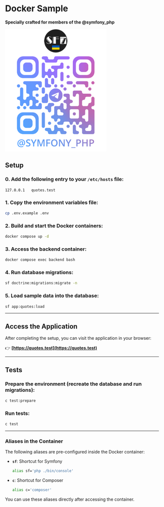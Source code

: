 # Docker Sample

**Specially crafted for members of the @symfony_php**

<img src="./art/symfony-php.png" alt="Symfony PHP Logo" height="400px">

## Setup

### 0. Add the following entry to your `/etc/hosts` file:
```plaintext
127.0.0.1   quotes.test
```

### 1. Copy the environment variables file:
```bash
cp .env.example .env
```

### 2. Build and start the Docker containers:
```bash
docker compose up -d
```

### 3. Access the backend container:
```bash
docker compose exec backend bash
```

### 4. Run database migrations:
```bash
sf doctrine:migrations:migrate -n
```

### 5. Load sample data into the database:
```bash
sf app:quotes:load
```

---

## Access the Application

After completing the setup, you can visit the application in your browser:

👉 **[https://quotes.test](https://quotes.test)**
___

## Tests

### Prepare the environment (recreate the database and run migrations):
```bash
c test:prepare
```

### Run tests:
```bash
c test
```

---

### Aliases in the Container
The following aliases are pre-configured inside the Docker container:

- **`sf`**: Shortcut for Symfony
  ```bash
  alias sf='php ./bin/console'
  ```
- **`c`**: Shortcut for Composer
  ```bash
  alias c='composer'
  ```

You can use these aliases directly after accessing the container.